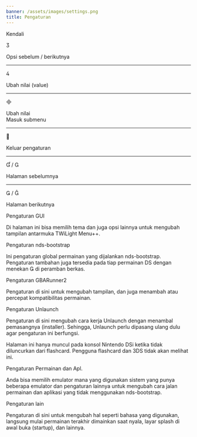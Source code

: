 ```yaml
---
banner: /assets/images/settings.png
title: Pengaturan
---
```


<div id="conrols" class="section-title">Kendali</div>
<div class="section-body">
    <div class="button-action-group">
        <p class="button-action button">&#xE07D;</p>
        <p class="button-action-text">Opsi sebelum / berikutnya</p>
    </div>
    <hr>
    <div class="button-action-group">
        <p class="button-action button">&#xE07E;</p>
        <p class="button-action-text">Ubah nilai (value)</p>
    </div>
    <hr>
    <div class="button-action-group">
        <p class="button-action button">&#xE000;</p>
        <p class="button-action-text">Ubah nilai<br>Masuk submenu</p>
    </div>
    <hr>
    <div class="button-action-group">
        <p class="button-action button">&#xE001;</p>
        <p class="button-action-text">Keluar pengaturan</p>
    </div>
    <hr>
    <div class="button-action-group">
        <p class="button-action button">&#xE004; / &#xE002;</p>
        <p class="button-action-text">Halaman sebelumnya</p>
    </div>
    <hr>
    <div class="button-action-group">
        <p class="button-action button">&#xE003; / &#xE005;</p>
        <p class="button-action-text">Halaman berikutnya</p>
    </div>
</div>

<div id="gui-settings" class="section-title">Pengaturan GUI</div>
<div class="section-body">
    <p>Di halaman ini bisa memilih tema dan juga opsi lainnya untuk mengubah tampilan antarmuka TWiLight Menu++.</p>
</div>

<div id="nds-bootstrap-settings" class="section-title">Pengaturan nds-bootstrap</div>
<div class="section-body">
    <p>Ini pengaturan global permainan yang dijalankan nds-bootstrap. <br>Pengaturan tambahan juga tersedia pada tiap permainan DS dengan menekan &#xE003; di peramban berkas.</p>
</div>

<div id="gbarunner2-settings" class="section-title">Pengaturan GBARunner2</div>
<div class="section-body">
    <p>Pengaturan di sini untuk mengubah tampilan, dan juga menambah atau percepat kompatibilitas permainan.</p>
</div>

<div id="unlaunch-settings" class="section-title">Pengaturan Unlaunch</div>
<div class="section-body">
    <p>Pengaturan di sini mengubah cara kerja Unlaunch dengan menambal pemasangnya (installer). Sehingga, Unlaunch perlu dipasang ulang dulu agar pengaturan ini berfungsi.</p>
    <p>Halaman ini hanya muncul pada konsol Nintendo DSi ketika tidak diluncurkan dari flashcard. Pengguna flashcard dan 3DS tidak akan melihat ini.</p>
</div>

<div id="games-and-apps-settings" class="section-title">Pengaturan Permainan dan Apl.</div>
<div class="section-body">
    <p>Anda bisa memilih emulator mana yang digunakan sistem yang punya beberapa emulator dan pengaturan lainnya untuk mengubah cara jalan permainan dan aplikasi yang tidak menggunakan nds-bootstrap.</p>
</div>

<div id="misc-settings" class="section-title">Pengaturan lain</div>
<div class="section-body">
    <p>Pengaturan di sini untuk mengubah hal seperti bahasa yang digunakan, langsung mulai permainan terakhir dimainkan saat nyala, layar splash di awal buka (startup), dan lainnya.</p>
</div>
